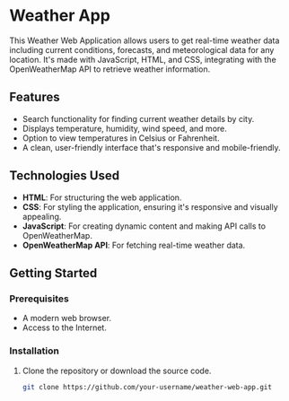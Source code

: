 # Weather App

This Weather Web Application allows users to get real-time weather data including current conditions, forecasts, and meteorological data for any location. It's made with JavaScript, HTML, and CSS, integrating with the OpenWeatherMap API to retrieve weather information.

## Features

- Search functionality for finding current weather details by city.
- Displays temperature, humidity, wind speed, and more.
- Option to view temperatures in Celsius or Fahrenheit.
- A clean, user-friendly interface that's responsive and mobile-friendly.

## Technologies Used

- **HTML**: For structuring the web application.
- **CSS**: For styling the application, ensuring it's responsive and visually appealing.
- **JavaScript**: For creating dynamic content and making API calls to OpenWeatherMap.
- **OpenWeatherMap API**: For fetching real-time weather data.

## Getting Started

### Prerequisites

- A modern web browser.
- Access to the Internet.

### Installation

1. Clone the repository or download the source code.
   ```bash
   git clone https://github.com/your-username/weather-web-app.git
